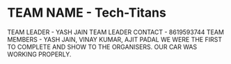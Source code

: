 # TEAM NAME - Tech-Titans
TEAM LEADER - YASH JAIN
TEAM LEADER CONTACT - 8619593744
TEAM MEMBERS - YASH JAIN, VINAY KUMAR, AJIT PADAL
WE WERE THE FIRST TO COMPLETE AND SHOW TO THE ORGANISERS.
OUR CAR WAS WORKING PROPERLY.

